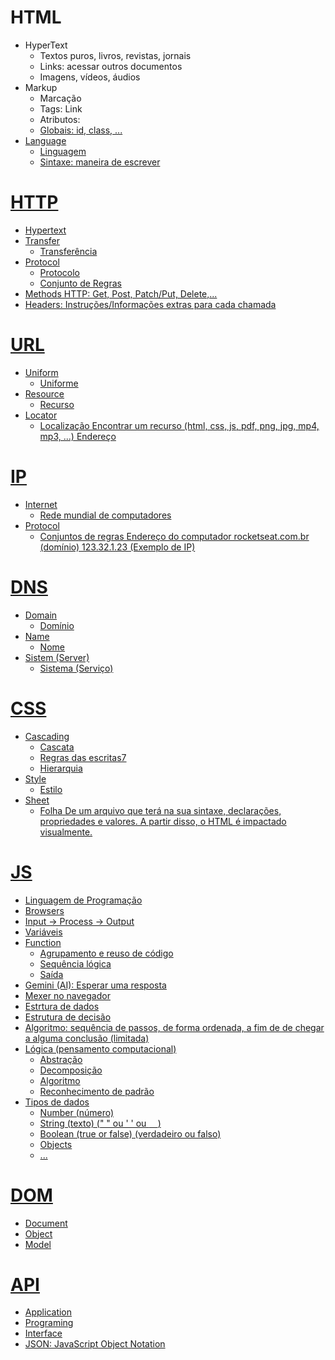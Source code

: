 # HTML
- HyperText
    - Textos puros, livros, revistas, jornais
    - Links: acessar outros documentos
    - Imagens, vídeos, áudios
- Markup
    - Marcação
    - Tags: <a> Link </a>
    - Atributos: <a href="https://rocketseat.com.br">
    - Globais: id, class, ...
- Language
    - Linguagem
    - Sintaxe: maneira de escrever

# HTTP
- Hypertext
- Transfer
    - Transferência
- Protocol
    - Protocolo
    - Conjunto de Regras
- Methods HTTP: Get, Post, Patch/Put, Delete,...
- Headers: Instruções/Informações extras para cada chamada 

# URL
- Uniform
    - Uniforme
- Resource
    - Recurso
- Locator
    - Localização
Encontrar um recurso (html, css, js, pdf, png, jpg, mp4, mp3, ...)
Endereço

# IP
- Internet
    - Rede mundial de computadores
- Protocol
    - Conjuntos de regras
Endereço do computador
rocketseat.com.br (domínio)
123.32.1.23 (Exemplo de IP)

# DNS
- Domain
    - Domínio
- Name
    - Nome
- Sistem (Server)
    - Sistema (Serviço)

# CSS
- Cascading
    - Cascata
    - Regras das escritas7
    - Hierarquia
- Style
    - Estilo
- Sheet
    - Folha
De um arquivo que terá na sua sintaxe, declarações, propriedades e valores.
A partir disso, o HTML é impactado visualmente.

# JS
- Linguagem de Programação
- Browsers
- Input -> Process -> Output
- Variáveis
- Function
    - Agrupamento e reuso de código
    - Sequência lógica
    - Saída
- Gemini (AI): Esperar uma resposta
- Mexer no navegador
- Estrtura de dados
- Estrutura de decisão
- Algoritmo: sequência de passos, de forma ordenada, a fim de de chegar a alguma conclusão (limitada)
- Lógica (pensamento computacional)
    - Abstração
    - Decomposição
    - Algoritmo
    - Reconhecimento de padrão
- Tipos de dados
    - Number (número)
    - String (texto) ("  " ou '  ' ou `  `)
    - Boolean (true or false) (verdadeiro ou falso)
    - Objects
    - ...

# DOM
- Document
- Object
- Model

# API
- Application
- Programing
- Interface
- JSON: JavaScript Object Notation

